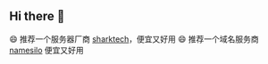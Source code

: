 ## Hi there 👋

<!--
**qiaoyupi/qiaoyupi** is a ✨ _special_ ✨ repository because its `README.md` (this file) appears on your GitHub profile.

Here are some ideas to get you started:

- 🔭 I’m currently working on ...
- 🌱 I’m currently learning ...
- 👯 I’m looking to collaborate on ...
- 🤔 I’m looking for help with ...
- 💬 Ask me about ...
- 📫 How to reach me: ...
- 😄 Pronouns: ...
- ⚡ Fun fact: ...
https://www.namesilo.com/?rid=bd5e396ff (home page)
https://www.namesilo.com/domain/search-domains?rid=bd5e396ff (domain search page)
https://www.namesilo.com/pricing?rid=bd5e396ff (pricing page)
-->

😄 推荐一个服务器厂商
[sharktech](https://portal.sharktech.net/aff.php?aff=1490)，便宜又好用
😄 推荐一个域名服务商
[namesilo](https://www.namesilo.com/?rid=bd5e396ff) 便宜又好用
